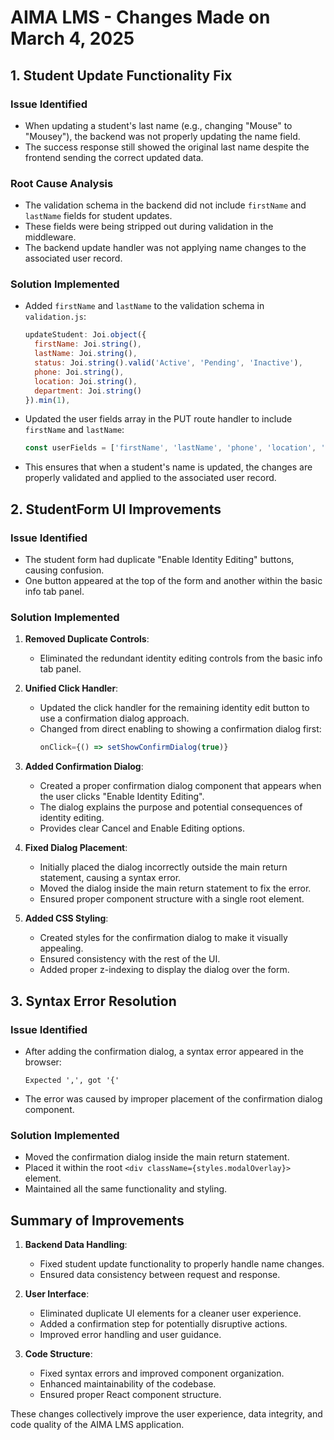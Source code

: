 # AIMA LMS - Changes Made on March 4, 2025

## 1. Student Update Functionality Fix

### Issue Identified
- When updating a student's last name (e.g., changing "Mouse" to "Mousey"), the backend was not properly updating the name field.
- The success response still showed the original last name despite the frontend sending the correct updated data.

### Root Cause Analysis
- The validation schema in the backend did not include `firstName` and `lastName` fields for student updates.
- These fields were being stripped out during validation in the middleware.
- The backend update handler was not applying name changes to the associated user record.

### Solution Implemented
- Added `firstName` and `lastName` to the validation schema in `validation.js`:
  ```javascript
  updateStudent: Joi.object({
    firstName: Joi.string(),
    lastName: Joi.string(),
    status: Joi.string().valid('Active', 'Pending', 'Inactive'),
    phone: Joi.string(),
    location: Joi.string(),
    department: Joi.string()
  }).min(1),
  ```

- Updated the user fields array in the PUT route handler to include `firstName` and `lastName`:
  ```javascript
  const userFields = ['firstName', 'lastName', 'phone', 'location', 'department'];
  ```

- This ensures that when a student's name is updated, the changes are properly validated and applied to the associated user record.

## 2. StudentForm UI Improvements

### Issue Identified
- The student form had duplicate "Enable Identity Editing" buttons, causing confusion.
- One button appeared at the top of the form and another within the basic info tab panel.

### Solution Implemented
1. **Removed Duplicate Controls**:
   - Eliminated the redundant identity editing controls from the basic info tab panel.

2. **Unified Click Handler**:
   - Updated the click handler for the remaining identity edit button to use a confirmation dialog approach.
   - Changed from direct enabling to showing a confirmation dialog first:
     ```jsx
     onClick={() => setShowConfirmDialog(true)}
     ```

3. **Added Confirmation Dialog**:
   - Created a proper confirmation dialog component that appears when the user clicks "Enable Identity Editing".
   - The dialog explains the purpose and potential consequences of identity editing.
   - Provides clear Cancel and Enable Editing options.

4. **Fixed Dialog Placement**:
   - Initially placed the dialog incorrectly outside the main return statement, causing a syntax error.
   - Moved the dialog inside the main return statement to fix the error.
   - Ensured proper component structure with a single root element.

5. **Added CSS Styling**:
   - Created styles for the confirmation dialog to make it visually appealing.
   - Ensured consistency with the rest of the UI.
   - Added proper z-indexing to display the dialog over the form.

## 3. Syntax Error Resolution

### Issue Identified
- After adding the confirmation dialog, a syntax error appeared in the browser:
  ```
  Expected ',', got '{'
  ```
- The error was caused by improper placement of the confirmation dialog component.

### Solution Implemented
- Moved the confirmation dialog inside the main return statement.
- Placed it within the root `<div className={styles.modalOverlay}>` element.
- Maintained all the same functionality and styling.

## Summary of Improvements

1. **Backend Data Handling**:
   - Fixed student update functionality to properly handle name changes.
   - Ensured data consistency between request and response.

2. **User Interface**:
   - Eliminated duplicate UI elements for a cleaner user experience.
   - Added a confirmation step for potentially disruptive actions.
   - Improved error handling and user guidance.

3. **Code Structure**:
   - Fixed syntax errors and improved component organization.
   - Enhanced maintainability of the codebase.
   - Ensured proper React component structure.

These changes collectively improve the user experience, data integrity, and code quality of the AIMA LMS application.
